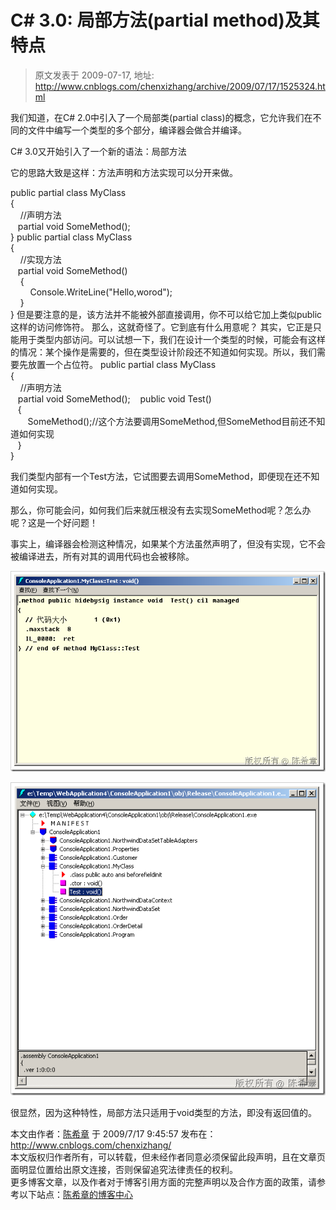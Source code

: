 # C# 3.0: 局部方法(partial method)及其特点 
> 原文发表于 2009-07-17, 地址: http://www.cnblogs.com/chenxizhang/archive/2009/07/17/1525324.html 


我们知道，在C# 2.0中引入了一个局部类(partial class)的概念，它允许我们在不同的文件中编写一个类型的多个部分，编译器会做合并编译。

 C# 3.0又开始引入了一个新的语法：局部方法

 它的思路大致是这样：方法声明和方法实现可以分开来做。

 public partial class MyClass  
{  
    //声明方法  
   partial void SomeMethod();      
} public partial class MyClass  
{  
    //实现方法  
   partial void SomeMethod()  
    {  
        Console.WriteLine("Hello,worod");  
    }   
} 但是要注意的是，该方法并不能被外部直接调用，你不可以给它加上类似public这样的访问修饰符。 那么，这就奇怪了。它到底有什么用意呢？ 其实，它正是只能用于类型内部访问。可以试想一下，我们在设计一个类型的时候，可能会有这样的情况：某个操作是需要的，但在类型设计阶段还不知道如何实现。所以，我们需要先放置一个占位符。 public partial class MyClass  
{  
    //声明方法  
   partial void SomeMethod();    public void Test()  
   {  
       SomeMethod();//这个方法要调用SomeMethod,但SomeMethod目前还不知道如何实现  
   }  
}  

 我们类型内部有一个Test方法，它试图要去调用SomeMethod，即便现在还不知道如何实现。

 那么，你可能会问，如何我们后来就压根没有去实现SomeMethod呢？怎么办呢？这是一个好问题！

 事实上，编译器会检测这种情况，如果某个方法虽然声明了，但没有实现，它不会被编译进去，所有对其的调用代码也会被移除。

 [![image](./images/1525324-image_thumb.png "image")](http://images.cnblogs.com/cnblogs_com/chenxizhang/WindowsLiveWriter/C3.0partialmethod_8955/image_2.png) 

 [![image](./images/1525324-image_thumb_1.png "image")](http://images.cnblogs.com/cnblogs_com/chenxizhang/WindowsLiveWriter/C3.0partialmethod_8955/image_4.png) 

 很显然，因为这种特性，局部方法只适用于void类型的方法，即没有返回值的。

 本文由作者：[陈希章](http://www.xizhang.com) 于 2009/7/17 9:45:57 发布在：<http://www.cnblogs.com/chenxizhang/>  
 本文版权归作者所有，可以转载，但未经作者同意必须保留此段声明，且在文章页面明显位置给出原文连接，否则保留追究法律责任的权利。   
 更多博客文章，以及作者对于博客引用方面的完整声明以及合作方面的政策，请参考以下站点：[陈希章的博客中心](http://www.xizhang.com/blog.htm) 













